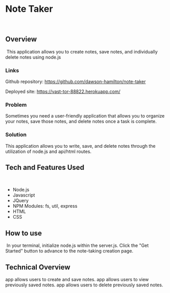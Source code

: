 

# Note Taker
​
## Overview
​
This application allows you to create notes, save notes, and individually delete notes using node.js 
​
### Links

Github repository: https://github.com/dawson-hamilton/note-taker

Deployed site: https://vast-tor-88822.herokuapp.com/
​
### Problem

Sometimes you need a user-friendly application that allows you to organize your notes, save those notes, and delete notes 
once a task is complete.
​
### Solution

This application allows you to write, save, and delete notes through the utilization of node.js and api/html routes. 
​
## Tech and Features Used
​
* Node.js
* Javascript
* JQuery
* NPM Modules: fs, util, express
* HTML
* CSS
​
## How to use
​
In your terminal, initialize node.js within the server.js. Click the "Get Started" button to advance to the note-taking creation page. 
​
## Technical Overview
app allows users to create and save notes.
app allows users to view previously saved notes.
app allows users to delete previously saved notes.
